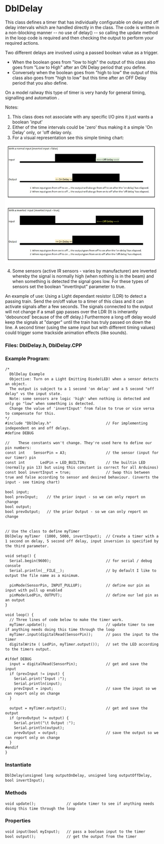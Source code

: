 # DblDelay

This class defines a timer that has individually configurable on delay and off delay intervals which are handled directly in the class. 
The code is written in a non-blocking manner -- no use of delay() -- so calling the update method in the loop code is required
and then checking the output to perform your required actions.

Two different delays are involved using a passed boolean value as a trigger.
- When the boolean goes from "low to high" the output of this class also goes from "Low to High" after an ON Delay period that you define.
- Conversely when the boolean goes from "high to low" the output of this class also goes from "high to low" but this time after an OFF Delay period that you also define.

On a model railway this type of timer is very handy for general timing, signalling and automation . 

Notes:
1) This class does not associate with any specific I/O pins it just wants a boolean 'input'
2) Either of the time intervals could be 'zero' thus making it a simple 'On Delay' only, or 'off delay only.
3) For a visual representation see this simple timing chart:

![alt text][TimingChart]

[TimingChart]: https://github.com/Alan-Lomax/DblDelay/blob/main/TimingDiagram.JPG "DblDelay Timing Diagram"

4) Some sensors (active IR sensors - varies by manufacturer) are inverted whereby the signal is normally high (when nothing is in the beam)
   and when something is detected the signal goes low.  For these types of sensors set the boolean "invertInput" parameter to true.

An example of use:
Using a Light dependant resistor (LDR) to detect a passing train. Send the on/off value to a timer of this class and it can activate signals
after a few seconds. The signals connected to the output will not change if a small gap passes over the LDR (It is inherantly 'debounced' because of the off delay.) 
Furthermore a long off delay would keep the signals at "danger" until the train has truly passed on down the line.
A second timer (using the same input but with different timing values) could trigger some trackside animation effects (like sounds).

### Files: DblDelay.h, DblDelay.CPP

### Example Program:
    /*
      DblDelay Example
      Objective: Turn on a Light Emitting Diode(LED) when a sensor detects an object.
      The output is subject to a 1 second 'on delay' and a 5 second "off delay" vs the input state.
      Note: some sensors are logic 'high' when nothing is detected and only go "low" when something is detected.
      Change the value of 'invertInput' from false to true or vice versa to compensate for this.
    */
    #include "DblDelay.h"                         // For implementing independent on and off delays.
    #define DEBUG

    //    These constants won't change. They're used here to define our pin numbers:
    const int    SensorPin = A3;                  // the sensor (input for our timer) pin
    const int       LedPin = LED_BUILTIN;         // the builtin LED (normally pin 13) but using this constant is correct for all Arduinos)
    const bool invertInput = true;                // Swap this between true and false according to sensor and desired behaviour. (inverts the input - see timing chart)

    bool input;
    bool prevInput;    // the prior input - so we can only report on change
    bool output;
    bool prevOutput;   // the prior Output - so we can only report on change


    // Use the class to define myTimer
    DblDelay myTimer  (1000, 5000, invertInput);  // Create a timer with a 1 second on delay, 5 second off delay, input inversion is specified by the third parameter.

    void setup() {
      Serial.begin(9600);                         // for serial / debug console
      Serial.println(__FILE__);                   // by default I like to output the file name as a minimum.

      pinMode(SensorPin, INPUT_PULLUP);           // define our pin as input with pull up enabled
      pinMode(LedPin, OUTPUT);                    // define our led pin as an output
    }

    void loop() {
      // Three lines of code below to make the timer work.
      myTimer.update();                           // update timer to see if anything needs doing this time through the loop
      myTimer.input(digitalRead(SensorPin));      // pass the input to the timer
      digitalWrite ( LedPin, myTimer.output());   // set the LED according to the timers output.

    #ifdef DEBUG
      input = digitalRead(SensorPin);             // get and save the input
      if (prevInput != input) {
        Serial.print("Input :");
        Serial.println(input);
        prevInput = input;                        // save the input so we can report only on change
      }

      output = myTimer.output();                  // get and save the output
      if (prevOutput != output) {
        Serial.print("\t Output :");
        Serial.println(output);
        prevOutput = output;                      // save the output so we can report only on change
      }
    #endif
    }


### Instantiate
    DblDelay(unsigned long outputOnDelay, unsigned long outputOffDelay, bool invertInput);

### Methods 
    void update();              // update timer to see if anything needs doing this time through the loop

### Properties 

    void input(bool myInput);   // pass a boolean input to the timer
    bool output();              // get the output from the timer



